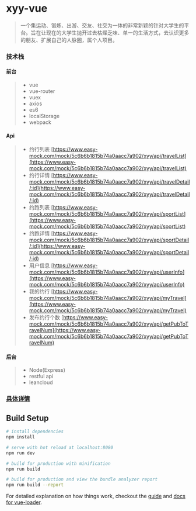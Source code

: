 # xyy-vue

> 一个集运动、锻炼、出游、交友、社交为一体的非常新颖的针对大学生的平台。旨在让现在的大学生抛开过去枯燥乏味、单一的生活方式，去认识更多的朋友、扩展自己的人脉圈，属个人项目。

### 技术栈

#### 前台
> * vue
> * vue-router
> * vuex
> * axios
> * es6
> * localStorage
> * webpack

#### Api
> * 约行列表 [https://www.easy-mock.com/mock/5c6b6b1815b74a0aacc7a902/xyy/api/travelList](https://www.easy-mock.com/mock/5c6b6b1815b74a0aacc7a902/xyy/api/travelList)
> * 约行详情 [https://www.easy-mock.com/mock/5c6b6b1815b74a0aacc7a902/xyy/api/travelDetail/:id](https://www.easy-mock.com/mock/5c6b6b1815b74a0aacc7a902/xyy/api/travelDetail/:id)
> * 约跑列表 [https://www.easy-mock.com/mock/5c6b6b1815b74a0aacc7a902/xyy/api/sportList](https://www.easy-mock.com/mock/5c6b6b1815b74a0aacc7a902/xyy/api/sportList)
> * 约跑详情 [https://www.easy-mock.com/mock/5c6b6b1815b74a0aacc7a902/xyy/api/sportDetail/:id](https://www.easy-mock.com/mock/5c6b6b1815b74a0aacc7a902/xyy/api/sportDetail/:id)
> * 用户信息 [https://www.easy-mock.com/mock/5c6b6b1815b74a0aacc7a902/xyy/api/userInfo](https://www.easy-mock.com/mock/5c6b6b1815b74a0aacc7a902/xyy/api/userInfo)
> * 我的约行 [https://www.easy-mock.com/mock/5c6b6b1815b74a0aacc7a902/xyy/api/myTravel](https://www.easy-mock.com/mock/5c6b6b1815b74a0aacc7a902/xyy/api/myTravel)
> * 发布约行个数 [https://www.easy-mock.com/mock/5c6b6b1815b74a0aacc7a902/xyy/api/getPubToTravelNum](https://www.easy-mock.com/mock/5c6b6b1815b74a0aacc7a902/xyy/api/getPubToTravelNum)

#### 后台
> * Node(Express)
> * restful api
> * leancloud

### [具体详情](https://hzzly.github.io/2017/03/08/%E8%BF%9B%E9%98%B6vue%E5%85%A8%E5%AE%B6%E6%A1%B6/)

## Build Setup

``` bash
# install dependencies
npm install

# serve with hot reload at localhost:8080
npm run dev

# build for production with minification
npm run build

# build for production and view the bundle analyzer report
npm run build --report
```

For detailed explanation on how things work, checkout the [guide](http://vuejs-templates.github.io/webpack/) and [docs for vue-loader](http://vuejs.github.io/vue-loader).

